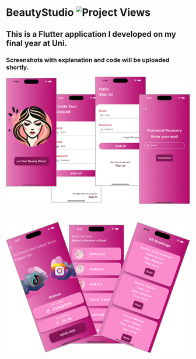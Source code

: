 # BeautyStudio ![Project Views](https://hits.seeyoufarm.com/api/count/incr/badge.svg?url=https%3A%2F%2Fgithub.com%2FBrunosCodeLab%2FBeautyStudio&count_bg=%235C9CFF&title_bg=%23008FC9&icon=&icon_color=%23E7E7E7&title=hits&edge_flat=false)

## This is a Flutter application I developed on my final year at Uni.
### Screenshots with explanation and code will be uploaded shortly.


<div align="center">
    <img src="https://raw.githubusercontent.com/BrunosCodeLab/Images/refs/heads/main/BeautyStudioApp/Interface2.png" alt="Interface1" width="720" />
</div>
<br>

##

<div align="center">
    <img src="https://raw.githubusercontent.com/BrunosCodeLab/Images/refs/heads/main/BeautyStudioApp/Interface1.png" alt="Interface2" width="720" />
</div>
<br>
